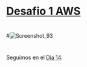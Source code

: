 

# [Desafio 1 AWS ](https://MisDiasdeDevOps.github.io/Fase-1/Days/aws-desafio-01.html)

#
#
#![Screenshot_93](https://user-images.githubusercontent.com/105083569/171956519-c8c3ca43-1887-486c-be5a-40f98300b5a6.png)


#
#
#
#
#

Seguimos en el [Día  14](day14.md).

